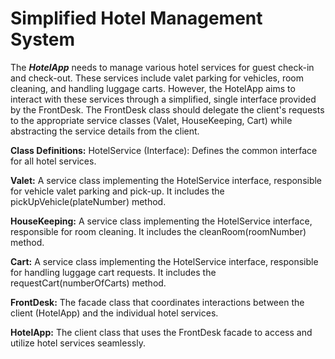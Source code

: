 # Simplified Hotel Management System
The **_HotelApp_** needs to manage various hotel services for guest check-in and check-out. These services include valet parking for vehicles, room cleaning, and handling luggage carts. However, the HotelApp aims to interact with these services through a simplified, single interface provided by the FrontDesk. The FrontDesk class should delegate the client's requests to the appropriate service classes (Valet, HouseKeeping, Cart) while abstracting the service details from the client.

**Class Definitions:**
HotelService (Interface): Defines the common interface for all hotel services.

**Valet:** A service class implementing the HotelService interface, responsible for vehicle valet parking and pick-up. It includes the pickUpVehicle(plateNumber) method.

**HouseKeeping:** A service class implementing the HotelService interface, responsible for room cleaning. It includes the cleanRoom(roomNumber) method.

**Cart:** A service class implementing the HotelService interface, responsible for handling luggage cart requests. It includes the requestCart(numberOfCarts) method.

**FrontDesk:** The facade class that coordinates interactions between the client (HotelApp) and the individual hotel services.

**HotelApp:** The client class that uses the FrontDesk facade to access and utilize hotel services seamlessly.